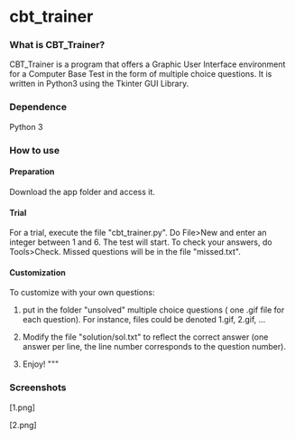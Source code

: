 # cbt_trainer

### What is CBT_Trainer? 
CBT_Trainer is a program that offers a Graphic User Interface environment for a Computer Base Test in the form
of multiple choice questions. It is written in Python3 using the Tkinter GUI
Library.

### Dependence
Python 3

### How to use

#### Preparation
Download the app folder and access it.

#### Trial
For a trial, execute the file "cbt_trainer.py". Do File>New and enter an
integer between 1 and 6. The test will start. To check your answers, 
do Tools>Check. Missed questions will be in the file "missed.txt".

#### Customization
To customize with your own questions:

1. put in the folder "unsolved" multiple choice questions
( one .gif file for each question). For instance, files
could be denoted 1.gif, 2.gif, ...

2. Modify the file "solution/sol.txt" to reflect the correct answer 
(one answer per line, the line number corresponds to the question number).

3. Enjoy!
"""

### Screenshots
[1.png]

[2.png]
